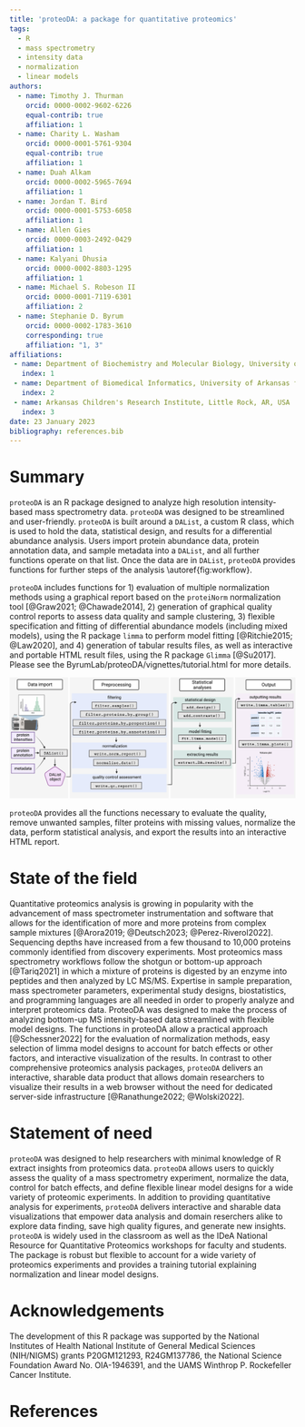 ```yaml
---
title: 'proteoDA: a package for quantitative proteomics'
tags:
  - R
  - mass spectrometry
  - intensity data
  - normalization
  - linear models
authors:
  - name: Timothy J. Thurman
    orcid: 0000-0002-9602-6226
    equal-contrib: true 
    affiliation: 1
  - name: Charity L. Washam
    orcid: 0000-0001-5761-9304
    equal-contrib: true
    affiliation: 1 
  - name: Duah Alkam
    orcid: 0000-0002-5965-7694
    affiliation: 1
  - name: Jordan T. Bird
    orcid: 0000-0001-5753-6058
    affiliation: 1
  - name: Allen Gies
    orcid: 0000-0003-2492-0429
    affiliation: 1
  - name: Kalyani Dhusia
    orcid: 0000-0002-8803-1295
    affiliation: 1
  - name: Michael S. Robeson II
    orcid: 0000-0001-7119-6301
    affiliation: 2
  - name: Stephanie D. Byrum
    orcid: 0000-0002-1783-3610
    corresponding: true 
    affiliation: "1, 3"
affiliations:
 - name: Department of Biochemistry and Molecular Biology, University of Arkansas for Medical Sciences, Little Rock, AR, USA
   index: 1
 - name: Department of Biomedical Informatics, University of Arkansas for Medical Sciences, Little Rock, AR, USA
   index: 2
 - name: Arkansas Children's Research Institute, Little Rock, AR, USA
   index: 3
date: 23 January 2023
bibliography: references.bib
---
```


# Summary
`proteoDA` is an R package designed to analyze high resolution intensity-based mass spectrometry data. `proteoDA` was designed to be streamlined and user-friendly. `proteoDA` is built around a `DAList`, a custom R class, which is used to hold the data, statistical design, and results for a differential abundance analysis. Users import protein abundance data, protein annotation data, and sample metadata into a `DAList`, and all further functions operate on that list. Once the data are in `DAList`, `proteoDA` provides functions for further steps of the analysis \autoref{fig:workflow}. 

`proteoDA` includes functions for 1) evaluation of multiple normalization methods using a graphical report based on the `proteiNorm` normalization tool [@Graw2021; @Chawade2014], 2) generation of graphical quality control reports to assess data quality and sample clustering, 3) flexible specification and fitting of differential abundance models (including mixed models), using the R package `limma` to perform model fitting [@Ritchie2015; @Law2020], and 4) generation of tabular results files, as well as interactive and portable HTML result files, using the R package `Glimma` [@Su2017]. Please see the ByrumLab/proteoDA/vignettes/tutorial.html for more details. 

![A flowchart of the proteoDA workflow.\label{fig:workflow}](proteoDA_flowchart.png) 


`proteoDA` provides all the functions necessary to evaluate the quality, remove unwanted samples, filter proteins with missing values, normalize the data, perform statistical analysis, and export the results into an interactive HTML report. 

# State of the field

Quantitative proteomics analysis is growing in popularity with the advancement of mass spectrometer instrumentation and software that allows for the identification of more and more proteins from complex sample mixtures [@Arora2019; @Deutsch2023; @Perez-Riverol2022]. Sequencing depths have increased from a few thousand to 10,000 proteins commonly identified from discovery experiments. Most proteomics mass spectrometry workflows follow the shotgun or bottom-up approach [@Tariq2021] in which a mixture of proteins is digested by an enzyme into peptides and then analyzed by LC MS/MS. Expertise in sample preparation, mass spectrometer parameters, experimental study designs, biostatistics, and programming languages are all needed in order to properly analyze and interpret proteomics data. ProteoDA was designed to make the process of analyzing bottom-up MS intensity-based data streamlined with flexible model designs. The functions in proteoDA allow a practical approach [@Schessner2022] for the evaluation of normalization methods, easy selection of limma model designs to account for batch effects or other factors, and interactive visualization of the results. In contrast to other comprehensive proteomics analysis packages, `proteoDA` delivers an interactive, sharable data product that allows domain researchers to visualize their results in a web browser without the need for dedicated server-side infrastructure [@Ranathunge2022; @Wolski2022].


# Statement of need

`proteoDA` was designed to help researchers with minimal knowledge of R extract insights from proteomics data. `proteoDA` allows users to quickly assess the quality of a mass spectrometry experiment, normalize the data, control for batch effects, and define flexible linear model designs for a wide variety of proteomic experiments. In addition to providing quantitative analysis for experiments, `proteoDA` delivers interactive and sharable data visualizations that empower data analysis and domain reserchers alike to explore data finding, save high quality figures, and generate new insights. `proteoDA` is widely used in the classroom as well as the IDeA National Resource for Quantitative Proteomics workshops for faculty and students. The package is robust but flexible to account for a wide variety of proteomics experiments and provides a training tutorial explaining normalization and linear model designs.

# Acknowledgements

The development of this R package was supported by the National Institutes of Health National Institute of General Medical Sciences (NIH/NIGMS) grants P20GM121293, R24GM137786, the National Science Foundation Award No. OIA-1946391, and the UAMS Winthrop P. Rockefeller Cancer Institute. 

# References
